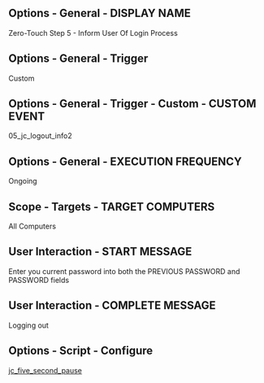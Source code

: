 ## Options - General - DISPLAY NAME

Zero-Touch Step 5 - Inform User Of Login Process

## Options - General - Trigger

Custom

## Options - General - Trigger - Custom - CUSTOM EVENT

05_jc_logout_info2

## Options - General - EXECUTION FREQUENCY

Ongoing

## Scope - Targets - TARGET COMPUTERS

All Computers

## User Interaction - START MESSAGE

Enter you current password into both the PREVIOUS PASSWORD and PASSWORD fields

## User Interaction - COMPLETE MESSAGE

Logging out

## Options - Script - Configure

[jc_five_second_pause](https://github.com/TheJumpCloud/support/blob/master/zero-touch/Jamf%20Pro/scripts/jc_five_second_pause.md)